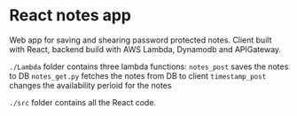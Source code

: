 # React notes app

Web app for saving and shearing password protected notes.
Client built with React, backend build with AWS Lambda, Dynamodb and APIGateway.

`./Lambda` folder contains three lambda functions:
`notes_post` saves the notes to DB
`notes_get.py` fetches the notes from DB to client
`timestamp_post` changes the availability perioid for the notes

`./src` folder contains all the React code.
